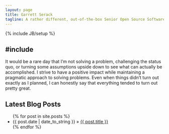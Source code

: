 ```yaml
---
layout: page
title: Garrett Serack
tagline: A rather different, out-of-the-box Senior Open Source Software Engineer. 
---
```

{% include JB/setup %}
## #include
It would be a rare day that I’m not solving a problem, challenging the status quo, or turning some assumptions upside down to see what can actually be accomplished. I strive to have a positive impact while maintaining a pragmatic approach to solving problems. Even when things didn’t turn out exactly as I planned, I can honestly say that everything tended to turn out pretty great. 


## Latest Blog Posts

<ul class="posts">
  {% for post in site.posts %}
    <li><span>{{ post.date | date_to_string }}</span> &raquo; <a href="{{ BASE_PATH }}{{ post.url }}">{{ post.title }}</a></li>
  {% endfor %}
</ul>




